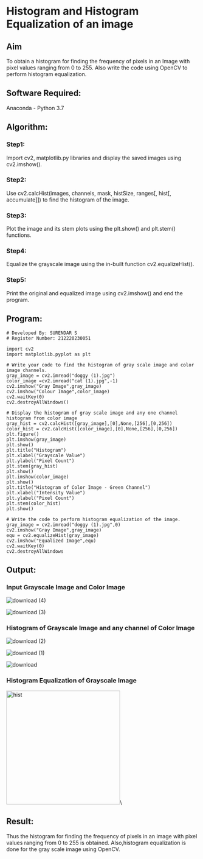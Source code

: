 # Histogram and Histogram Equalization of an image
## Aim
To obtain a histogram for finding the frequency of pixels in an Image with pixel values ranging from 0 to 255. Also write the code using OpenCV to perform histogram equalization.

## Software Required:
Anaconda - Python 3.7

## Algorithm:
### Step1:
Import cv2, matplotlib.py libraries and display the saved images using cv2.imshow().

### Step2:
Use cv2.calcHist(images, channels, mask, histSize, ranges[, hist[, accumulate]]) to find the histogram of the image.

### Step3:
Plot the image and its stem plots using the plt.show() and plt.stem() functions.

### Step4:
Equalize the grayscale image using the in-built function cv2.equalizeHist().

### Step5:
Print the original and equalized image using cv2.imshow() and end the program.

## Program:
```
# Developed By: SURENDAR S
# Register Number: 212220230051
```
```
import cv2
import matplotlib.pyplot as plt

# Write your code to find the histogram of gray scale image and color image channels.
gray_image = cv2.imread("doggy (1).jpg")
color_image =cv2.imread("cat (1).jpg",-1)
cv2.imshow("Gray Image",gray_image)
cv2.imshow("Colour Image",color_image)
cv2.waitKey(0)
cv2.destroyAllWindows()

# Display the histogram of gray scale image and any one channel histogram from color image
gray_hist = cv2.calcHist([gray_image],[0],None,[256],[0,256])
color_hist = cv2.calcHist([color_image],[0],None,[256],[0,256])
plt.figure()
plt.imshow(gray_image)
plt.show()
plt.title("Histogram")
plt.xlabel("Grayscale Value")
plt.ylabel("Pixel Count")
plt.stem(gray_hist)
plt.show()
plt.imshow(color_image)
plt.show()
plt.title("Histogram of Color Image - Green Channel")
plt.xlabel("Intensity Value")
plt.ylabel("Pixel Count")
plt.stem(color_hist)
plt.show()

# Write the code to perform histogram equalization of the image. 
gray_image = cv2.imread("doggy (1).jpg",0)
cv2.imshow("Gray Image",gray_image)
equ = cv2.equalizeHist(gray_image)
cv2.imshow("Equalized Image",equ)
cv2.waitKey(0)
cv2.destroyAllWindows

```
## Output:
### Input Grayscale Image and Color Image

![download (4)](https://user-images.githubusercontent.com/75235759/229364699-f7b19e65-dd93-4614-91a6-342c499c61f7.png)

![download (3)](https://user-images.githubusercontent.com/75235759/229364680-7d55fb4c-c62b-42a4-96b9-36c88e605d12.png)


### Histogram of Grayscale Image and any channel of Color Image

![download (2)](https://user-images.githubusercontent.com/75235759/229364880-3b903f52-77a0-4413-af9f-5dfb6272cddf.png)

![download (1)](https://user-images.githubusercontent.com/75235759/229364897-fde77abb-566d-442b-8f0a-8a2b0385ae59.png)

![download](https://user-images.githubusercontent.com/75235759/229364917-624ffbb8-c1a4-425f-a63e-5993089a37ad.png)


### Histogram Equalization of Grayscale Image

<img width="299" alt="hist" src="https://user-images.githubusercontent.com/75235759/229364934-ead92dac-8ab4-4145-9d64-c8035230c45a.png">\

## Result: 
Thus the histogram for finding the frequency of pixels in an image with pixel values ranging from 0 to 255 is obtained. Also,histogram equalization is done for the gray scale image using OpenCV.
